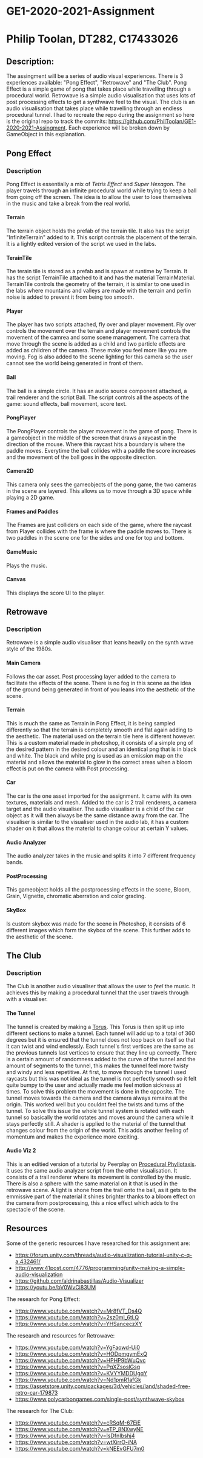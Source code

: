 # GE1-2020-2021-Assignment
 
# Philip Toolan, DT282, C17433026

## Description:
The assingment will be a series of audio visual experiences. There is 3 experiences available: "Pong Effect", "Retrowave" and "The Club". Pong Effect is a simple game of pong 
that takes place while travelling through a procedural world. Retrowave is a simple audio visualisation that uses lots of post processing effects to get a synthwave feel to the 
visual. The club is an audio visualisation that takes place while travelling through an endless procedural tunnel. I had to recreate the repo during the assignment so here is 
the original repo to track the commits: https://github.com/PhilToolan/GE1-2020-2021-Assingment. Each experience will be broken down by GameObject in this explanation.

## Pong Effect

### Description
Pong Effect is essentially a mix of *Tetris Effect* and *Super Hexagon*. The player travels through an infinite procedural world while trying to keep a ball from going off the 
screen. The idea is to allow the user to lose themselves in the music and take a break from the real world.

#### Terrain
The terrain object holds the prefab of the terrain tile. It also has the script "InfiniteTerrain" added to it. This script controls the placement of the terrain. It is a lightly 
edited version of the script we used in the labs.
#### TerainTile
The terain tile is stored as a prefab and is spawn at runtime by Terrain. It has the script TerrainTile attached to it and has the material TerrainMaterial. TerrainTile controls 
the geometry of the terrain, it is similar to one used in the labs where mountains and valleys are made with the terrain and perlin noise is added to prevent it from being too 
smooth. 
#### Player
The player has two scripts attached, fly over and player movement. Fly over controls the movement over the terrain and player movement controls the movement of the camrea and 
some scene management. The camera that move through the scene is added as a child and two particle effects are added as children of the camera. These make you feel more like you 
are moving. Fog is also added to the scene lighting for this camera so the user cannot see the world being generated in front of them.
#### Ball
The ball is a simple circle. It has an audio source component attached, a trail renderer and the script Ball. The script controls all the aspects of the game: sound effects, 
ball movement, score text.
#### PongPlayer
The PongPlayer controls the player movement in the game of pong. There is a gameobject in the middle of the screen that draws a raycast in the direction of the mouse. Where this
raycast hits a boundary is where the paddle moves. Everytime the ball collides with a paddle the score increases and the movement of the ball goes in the opposite direction.
#### Camera2D
This camera only sees the gameobjects of the pong game, the two cameras in the scene are layered. This allows us to move through a 3D space while playing a 2D game.
#### Frames and Paddles
The Frames are just colliders on each side of the game, where the raycast from Player collides with the frame is where the paddle moves to. There is two paddles in the scene one 
for the sides and one for top and bottom. 
#### GameMusic
Plays the music.
#### Canvas
This displays the score UI to the player.

## Retrowave

### Description
Retrowave is a simple audio visualiser that leans heavily on the synth wave style of the 1980s.

#### Main Camera
Follows the car asset. Post processing layer added to the camera to facilitate the effects of the scene. There is no fog in this scene as the idea of the ground being generated 
in front of you leans into the aesthetic of the scene.
#### Terrain
This is much the same as Terrain in Pong Effect, it is being sampled differently so that the terrain is completely smooth and flat again adding to the aesthetic. The material 
used on the terrain tile here is different however. This is a custom material made in photoshop, it consists of a simple png of the desired pattern in the desired colour and an 
identical png that is in black and white. The black and white png is used as an emission map on the material and allows the material to glow in the correct areas when a bloom 
effect is put on the camera with Post processing. 
#### Car
The car is the one asset imported for the assignment. It came with its own textures, materials and mesh. Added to the car is 2 trail renderers, a camera target and the audio 
visualiser. The audio visualiser is a child of the car object as it will then always be the same distance away from the car. The visualiser is similar to the visualiser used in 
the audio lab, it has a custom shader on it that allows the material to change colour at certain Y values. 
#### Audio Analyzer
The audio analyzer takes in the music and splits it into 7 different frequency bands.
#### PostProcessing
This gameobject holds all the postprocessing effects in the scene, Bloom, Grain, Vignette, chromatic aberration and color grading.
#### SkyBox
Is custom skybox was made for the scene in Photoshop, it consists of 6 different images which form the skybox of the scene. This further adds to the aesthetic of the scene.

## The Club

### Description
The Club is another audio visualiser that allows the user to *feel* the music. It achieves this by making a procedural tunnel that the user travels through with a visualiser.

#### The Tunnel
The tunnel is created by making a [Torus](https://en.wikipedia.org/wiki/Torus). This Torus 
is then split up into different sections to make a tunnel. Each tunnel will add up to a total of 360 degrees but it is ensured that the tunnel does not loop back on 
itself so that it can twist and wind endlessly. Each tunnel's first vertices are the same as the previous tunnels last vertices to ensure that they line up correctly. There is a 
certain amount of randomness added to the curve of the tunnel and the amount of segments to the tunnel, this makes the tunnel feel more twisty and windy and less repetitive.
At first, to move through the tunnel I used raycasts but this was not ideal as the tunnel is not perfectly smooth so it felt quite bumpy to the user and actually made me feel 
motion sickness at times. To solve this problem the movement is done in the opposite. The tunnel moves towards the camera and the camera always remains at the origin. This 
worked well but you couldnt feel the twists and turns of the tunnel. To solve this issue the whole tunnel system is rotated with each tunnel so basically the world rotates and 
moves around the camera while it stays perfectly still. 
A shader is applied to the material of the tunnel that changes colour from the origin of the world. This adds another feeling of momentum and makes the experience more exciting. 
#### Audio Viz 2
This is an editied version of a tutorial by Peerplay on [Procedural Phyllotaxis](https://www.youtube.com/watch?v=kNEEvGFU7m0). It uses the same audio analyzer script from the 
other visualisation. It consists of a trail renderer where its movement is controlled by the music. There is also a sphere with the same material on it that is used in the 
retrowave scene. A light is shone from the trail onto the ball, as it gets to the emmissive part of the material it shines brighter thanks to a bloom effect on the camera from 
postprocessing, this a nice effect which adds to the spectacle of the scene.




## Resources

Some of the generic resources I have researched for this assignment are:
- https://forum.unity.com/threads/audio-visualization-tutorial-unity-c-q-a.432461/
- http://www.41post.com/4776/programming/unity-making-a-simple-audio-visualization
- https://github.com/aldrinabastillas/Audio-Visualizer
- https://youtu.be/bV0WvCi83UM

The research for Pong Effect:
- https://www.youtube.com/watch?v=Mr8fVT_Ds4Q
- https://www.youtube.com/watch?v=2sz0mI_6tLQ
- https://www.youtube.com/watch?v=YHSanceczXY

The research and resources for Retrowave:
- https://www.youtube.com/watch?v=YgFaowd-Ui0
- https://www.youtube.com/watch?v=HODpmgymExQ
- https://www.youtube.com/watch?v=HPHP9bWuQvc
- https://www.youtube.com/watch?v=PgXZsoslGsg
- https://www.youtube.com/watch?v=KVYYMDDUgqY
- https://www.youtube.com/watch?v=Nd1pmR1afGk
- https://assetstore.unity.com/packages/3d/vehicles/land/shaded-free-retro-car-179873
- https://www.polycarbongames.com/single-post/synthwave-skybox

The research for The Club:
- https://www.youtube.com/watch?v=cRSqM-67EiE
- https://www.youtube.com/watch?v=eTP_8NXwyNE
- https://www.youtube.com/watch?v=IsDfnIbshj4
- https://www.youtube.com/watch?v=wtXirrO-iNA
- https://www.youtube.com/watch?v=kNEEvGFU7m0
